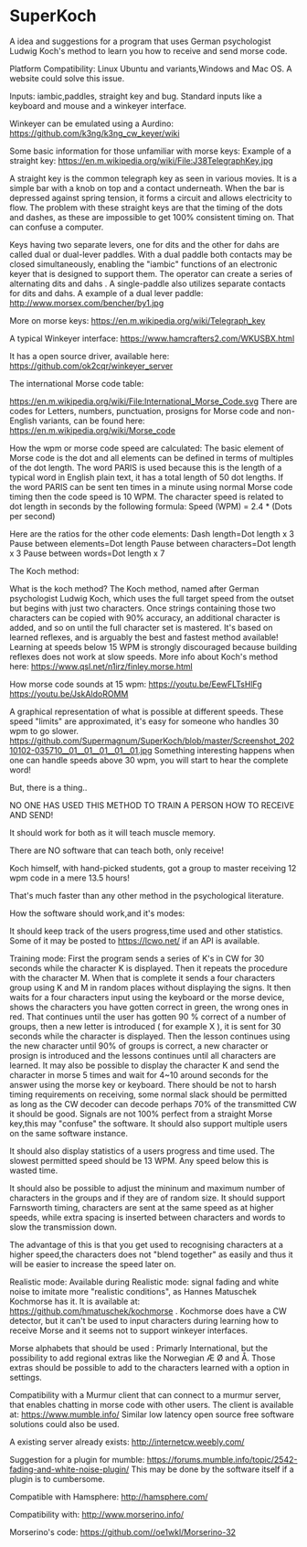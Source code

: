 # SuperKoch
A idea and suggestions for a program that uses German psychologist Ludwig Koch's method to learn you how to receive and send morse code.


Platform Compatibility: Linux Ubuntu and variants,Windows and Mac OS.
A website could solve this issue.

Inputs: iambic,paddles, straight key and bug. 
Standard inputs like a keyboard and mouse and a winkeyer interface.

Winkeyer can be emulated using a Aurdino:
https://github.com/k3ng/k3ng_cw_keyer/wiki

Some basic information for those unfamiliar with morse keys:
Example of a straight key: https://en.m.wikipedia.org/wiki/File:J38TelegraphKey.jpg 

A straight key is the common telegraph key as seen in various movies.
It is a simple bar with a knob on top and a contact underneath. When the bar is depressed against spring tension, it forms a circuit and allows electricity to flow. 
The problem with these straight keys are that the timing of the dots and dashes, as these are impossible to get 100% consistent timing on. 
That can confuse a computer.

Keys having two separate levers, one for dits and the other for dahs are called dual or dual-lever paddles. 
With a dual paddle both contacts may be closed simultaneously, enabling the "iambic" functions of an electronic keyer that is designed to support them. 
The operator can create a series of alternating dits and dahs .
A single-paddle also utilizes separate contacts for dits and dahs. 
A example of a dual lever paddle: 
http://www.morsex.com/bencher/by1.jpg

More on morse keys: 
https://en.m.wikipedia.org/wiki/Telegraph_key

A typical Winkeyer interface: 
https://www.hamcrafters2.com/WKUSBX.html

It has a open source driver, available here:
https://github.com/ok2cqr/winkeyer_server

The international Morse code table: 

https://en.m.wikipedia.org/wiki/File:International_Morse_Code.svg There are codes for Letters, numbers, punctuation, prosigns for Morse code and non-English variants, can be found here: https://en.m.wikipedia.org/wiki/Morse_code

How the wpm or morse code speed are calculated: The basic element of Morse code is the dot and all elements can be defined in terms of multiples of the dot length. The word PARIS is used because this is the length of a typical word in English plain text, it has a total length of 50 dot lengths. 
If the word PARIS can be sent ten times in a minute using normal Morse code timing then the code speed is 10 WPM.
The character speed is related to dot length in seconds by the following formula: Speed (WPM) = 2.4 * (Dots per second)

Here are the ratios for the other code elements: Dash length=Dot length x 3
Pause between elements=Dot length
Pause between characters=Dot length x 3
Pause between words=Dot length x 7


The Koch method:

What is the koch method? 
The Koch method, named after German psychologist Ludwig Koch, which uses the full target speed from the outset but begins with just two characters. 
Once strings containing those two characters can be copied with 90% accuracy, an additional character is added, and so on until the full character set is mastered.
It's based on learned reflexes, and is arguably the best and fastest method available! 
Learning at speeds below 15 WPM is strongly discouraged because building reflexes does not work at slow speeds. 
More info about Koch's method here: 
https://www.qsl.net/n1irz/finley.morse.html


How morse code sounds at 15 wpm: 
https://youtu.be/EewFLTsHlFg
https://youtu.be/JskAldoROMM

A graphical representation of what is possible at different speeds.
These speed "limits" are approximated, it's easy for someone who handles 30 wpm to go slower.
https://github.com/Supermagnum/SuperKoch/blob/master/Screenshot_20210102-035710__01__01__01__01__01.jpg
Something interesting happens when one can handle speeds above 30 wpm, you will start to hear the complete word!


But, there is a thing.. 

NO ONE HAS USED THIS METHOD TO TRAIN A PERSON HOW TO RECEIVE AND SEND! 

It should work for both as it will teach muscle memory.

There are NO software that can teach both, only receive!

Koch himself, with hand-picked students, got a group to master receiving 12 wpm code in a mere 13.5 hours! 

That's much faster than any other method in the psychological literature.


How the software should work,and it's modes:

It should keep track of the users progress,time used and other statistics.
Some of it may be posted to https://lcwo.net/ if an API is available.

Training mode: First the program sends a series of K's in CW for 30 seconds while the character K is displayed. Then it repeats the procedure with the character M. When that is complete it sends a four characters group using K and M in random places without displaying the signs. It then waits for a four characters input using the keyboard or the morse device, shows the characters you have gotten correct in green, the wrong ones in red. That continues until the user has gotten 90 % correct of a number of groups, then a new letter is introduced ( for example X ), it is sent for 30 seconds while the character is displayed. Then the lesson continues using the new character until 90% of groups is correct, a new character or prosign is introduced and the lessons continues until all characters are learned.
It may also be possible to display the character K and send the character in morse 5 times and wait for 4~10 around seconds for the answer using the morse key or keyboard.
There should be not to harsh timing requirements on receiving, some normal slack should be permitted as long as the CW decoder can decode perhaps 70% of the transmitted CW it should be good.
Signals are not 100% perfect from a straight Morse key,this may "confuse" the software.
It should also support multiple users on the same software instance.

It should also display statistics of a users progress and time used.
The slowest permitted speed should be 13 WPM. 
Any speed below this is wasted time.

It should also be possible to adjust the mininum and maximum number of characters in the groups and if they are of random size.
It should support Farnsworth timing, characters are sent at the same speed as at higher speeds, while extra spacing is inserted between characters and words to slow the transmission down. 

The advantage of this is that you get used to recognising characters at a higher speed,the characters does not "blend together" as easily and thus it will be easier to increase the speed later on.

Realistic mode: 
Available during Realistic mode: signal fading and white noise to imitate more "realistic conditions", as Hannes Matuschek Kochmorse has it. 
It is available at: https://github.com/hmatuschek/kochmorse . 
Kochmorse does have a CW detector, but it can't be used to input characters during learning how to receive Morse and it seems not to support winkeyer interfaces.

Morse alphabets that should be used : Primarly International, but the possibility to add regional extras like the Norwegian Æ Ø and Å. 
Those extras should be possible to add to the characters learned with a option in settings.

Compatibility with a Murmur client that can connect to a murmur server,
that enables chatting in morse code with other users.
The client is available at: https://www.mumble.info/
Similar low latency open source free software solutions could also be used.

A existing server already exists:
http://internetcw.weebly.com/

Suggestion for a plugin for mumble:
https://forums.mumble.info/topic/2542-fading-and-white-noise-plugin/
This may be done by the software itself if a plugin is to cumbersome.

Compatible with Hamsphere:
http://hamsphere.com/ 


Compatibility with: 
http://www.morserino.info/

Morserino's code: 
https://github.com//oe1wkl/Morserino-32

